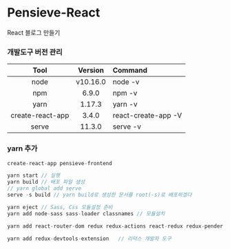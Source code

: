 # Pensieve-React
React 블로그 만들기 

### 개발도구 버전 관리
|Tool|Version|Command| 
|:-----:|:---:|:----|
|node|v10.16.0|node -v|
|npm|6.9.0|npm -v|
|yarn|1.17.3|yarn -v|
|create-react-app|3.4.0|react-create-app -V|
|serve|11.3.0|serve -v|

### yarn 추가
```javascript
create-react-app pensieve-frontend

yarn start // 실행
yarn build // 배포 파일 생성
// yarn global add serve
serve -s build // yarn build로 생성한 문서를 root(-s)로 배포하겠다

yarn eject // Sass, Css 모듈설정 준비
yarn add node-sass sass-loader classnames // 모듈설치

yarn add react-router-dom redux redux-actions react-redux redux-pender immutable // 라우터와 리덕스 적용

yarn add redux-devtools-extension   // 리덕스 개발자 도구




```



